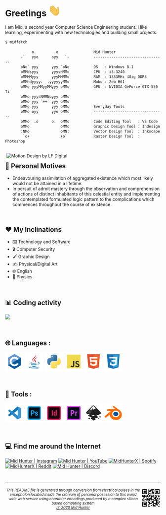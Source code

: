 # Greetings <img src="img/wave.gif" width="40px">
I am Mid, a second year Computer Science Engineering student. I like learning, experimenting with new technologies and building small projects.

```console
$ midfetch

            o.        .o             	Mid Hunter
       -`   yyo      oyy   `-        	--------------------------------
       oNo` yyy      yyy `oNo        	OS   : Windows 8.1
       oMMNsyyy      yyysNMMo        	CPU  : i3-3240
       oMMMMyyy      yyyMMMMo        	RAM  : 1333MHz 4Gig DDR3
       oMMhdyyyy.  .yyyyyyMMo        	Mobo : Zeb H61
       oMMo yyyMMyyMMyyy oMMo        	GPU  : NVIDIA GeForce GTX 550 Ti
       oMMo yyysNMMNoyyy oMMo
       oMMo yyy `++` yyy oMMo
       oMMo yyy      yyy oMMo        	Everyday Tools
       oMMo oyy      yyo oMMo        	--------------------------------
       oMMo  .o      o.  oMMo        	Code Editing Tool   : VS Code
       oMMo              oMMo        	Graphic Design Tool : Indesign
       :NMo              oMN:        	Vector Design Tool  : Inkscape
        `o+              +o`         	Raster Design Tool  : Photoshop

```

<br>

<img align="right" alt="Motion Design by LF Digital" src="https://media1.giphy.com/media/dWesBcTLavkZuG35MI/giphy.gif?cid=ecf05e47m5vtes9ru5z8loycvbgqrd53p3xzeib7wfkvmg6z&rid=giphy.gif" width="500" />

## 👨 Personal Motives
- Endeavouring assimilation of aggregated existence which most likely would not be attained in a lifetime.
- In persuit of adroit mastery through the observation and comprehension of actions of distinct inhabitants of this celestial entity and implementing the contemplated formulated logic pattern to the complications which commences throughout the course of existence.

<br>

## ❤️ My Inclinations
<p><ul>
	<li><a title="Systematic investigation into human made equipments developed from the application of scientific knowledge and its underlying logical pattern, in order to establish facts and reach new conclusions of the working mechanism of aforementioned equipments." class="ui-tooltip"><span style="cursor: help;">⌨️ Technology and Software</span></a>
	<li><a title="explanation" class="ui-tooltip"><span style="cursor: help;">🔒 Computer Security</span></a>
	<li><a title="Crafting digital visual content intended to transmit specific messages achieved through applying comprehensive logically formulated style of visual hierarchy, typeface and page layout of visual elements." class="ui-tooltip"><span style="cursor: help;">🖌️ Graphic Design</span></a>
	<li><a title="explanation" class="ui-tooltip"><span style="cursor: help;">✍️ Physical/Digital Art</span></a>
	<li><a title="Formulation of obfuscatory sesquipedalian lexicological formations and elaboration of convoluted circumlocutions using the English lexicon." class="ui-tooltip"><span style="cursor: help;">🌐 English</span></a>
	<li><a title="Fathoming the logical working mechanism of electromagnetic radiation, transmission of particle vibrations, kinetic and thermal quantitative properties of physical system (excluding potential, electrical, chemical and nuclear energy) also while comprehending the dynamic reaction of objects described in terms of displacement, distance, velocity, acceleration, speed, and time." class="ui-tooltip"><span style="cursor: help;">🏃 Physics</span></a>
</ul></p>

<br>

## 📊 Coding activity
![](https://wakatime.com/share/@Mid_Hunter/cb8eda79-4598-4e21-919f-e697b0143f07.png)

<br>

## 🌐 Languages :
<code><img height="60" title="C" src="img/c.svg"></code>
<code><img height="60" title="Java" src="img/java.svg"></code>
<code><img height="60" title="Python" src="img/python.svg"></code>
<code><img height="60" title="JavaScript" src="img/javascript.svg"></code>
<code><img height="60" title="HTML5" src="img/html5.svg"></code>
<code><img height="60" title="CSS3" src="img/css3.svg"></code>

<br>

## 🔧 Tools :
<code><img height="60" title="Visual Studio Code" src="img/vscode.svg"></code>
<code><img height="60" title="Adobe Photoshop" src="img/photoshop.svg"></code>
<code><img height="60" title="Adobe Indesign" src="img/indesign.svg"></code>
<code><img height="60" title="Adobe Premiere Pro" src="img/premiere pro.svg"></code>
<code><img height="60" title="Inkscape" src="img/inkscape.svg"></code>
<code><img height="60" title="Blender 3D" src="img/blender.svg"></code>

<br>

## 💻 Find me around the Internet
[<img title="Not much but it's honest work" alt="Mid Hunter | Instagram" src="https://img.shields.io/badge/-Instagram-C13584?style=for-the-badge&logo=Instagram&logoColor=white" />][instagram]
[<img title="You shall not pass!" alt="Mid Hunter | YouTube" src="https://img.shields.io/badge/-YouTube-FF0000?style=for-the-badge&logo=YouTube&logoColor=white" />][youtube]
[<img title="Dem feels bro" alt="MidHunterX | Spotify" src="https://img.shields.io/badge/-Spotify-1DB954?style=for-the-badge&logo=Spotify&logoColor=white" />][spotify]
[<img title="The only place where intellectuals acts like complete idiots" alt="MidHunterX | Reddit" src="https://img.shields.io/badge/-u/MidHunterX-FF4500?style=for-the-badge&logo=Reddit&logoColor=white" />][reddit]
[<img title="Welcome my friend, to one of the top 10 dead servers of all time" alt="Mid Hunter | Discord" src="https://img.shields.io/badge/-Discord-7289da?style=for-the-badge&logo=Discord&logoColor=white" />][discord]

<br clear="left">

<hr>
<img align="right" src="img/QR.svg" width="64" />
<sub><h6 align="center">This <i>README</i> file is generated through conversion from electrical pulses in the encephalon located inside the cranium of personal posession to this world wide web service using character encodings produced by a complex silicon based computing system <br/> <a title="Not even a copyright symbol but, okay... looks cool tho" href="https://matias.ma/nsfw/">ⓔ 2020 Mid Hunter</a></h6></sub>

<!-- Variables : Social -->
[youtube]: https://www.youtube.com/watch?v=dQw4w9WgXcQ
[instagram]: https://www.instagram.com/mid_hunter
[spotify]: https://open.spotify.com/user/8u1o1bw0zdxbfvgreer5xmeoa
[reddit]: https://www.reddit.com/user/MidHunterX
[discord]: https://discord.com/invite/KQxxEyu
